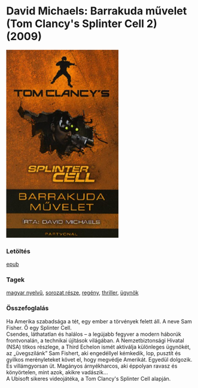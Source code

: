 # <a name="id_720">David Michaels: Barrakuda művelet (Tom Clancy's Splinter Cell 2) (2009)</a>
<img src="https://github.com/BercziSandor/calibre_lib/raw/main/libs/main/David%20Michaels/Barrakuda%20muvelet%20%28720%29/cover.jpg" alt="cover" width="300"/>

### Letöltés
[epub](https://github.com/BercziSandor/calibre_lib/raw/main/libs/main/David%20Michaels/Barrakuda%20muvelet%20%28720%29/Barrakuda%20muvelet%20-%20David%20Michaels.epub)

### Tagek
[magyar nyelvű](https://github.com/berczisandor/calibre_lib/libs/main/_tags/magyar%20nyelv%c5%b1.md), [sorozat része](https://github.com/berczisandor/calibre_lib/libs/main/_tags/sorozat%20r%c3%a9sze.md), [regény](https://github.com/berczisandor/calibre_lib/libs/main/_tags/reg%c3%a9ny.md), [thriller](https://github.com/berczisandor/calibre_lib/libs/main/_tags/thriller.md), [ügynök](https://github.com/berczisandor/calibre_lib/libs/main/_tags/%c3%bcgyn%c3%b6k.md)

### Összefoglalás
<p class="description">Ha Amerika szabadsága a tét, egy ember a törvények felett áll. A neve Sam Fisher. Ő egy Splinter Cell.<br>Csendes, láthatatlan és halálos – a legújabb fegyver a modern háborúk frontvonalán, a technikai újítások világában. A Nemzetbiztonsági Hivatal (NSA) titkos részlege, a Third Echelon ismét aktiválja különleges ügynökét, az „üvegszilánk” Sam Fishert, aki engedéllyel kémkedik, lop, pusztít és gyilkos merényleteket követ el, hogy megvédje Amerikát. Egyedül dolgozik. És villámgyorsan üt. Magányos árnyékharcos, aki éppolyan ravasz és könyörtelen, mint azok, akikre vadászik…<br>A Ubisoft sikeres videojátéka, a Tom Clancy's Splinter Cell alapján.</p>


